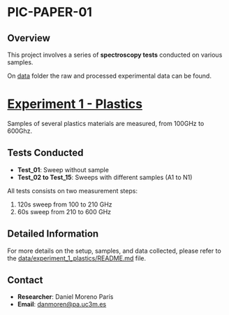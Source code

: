 # PIC-PAPER-01

## Overview

This project involves a series of **spectroscopy tests** conducted on various samples. 

On [data](data/) folder the raw and processed experimental data can be found.

# [Experiment 1 - Plastics](data/experiment_1_plastics/)

Samples of several plastics materials are measured, from 100GHz to 600Ghz.

## Tests Conducted

- **Test_01**: Sweep without sample
- **Test_02 to Test_15**: Sweeps with different samples (A1 to N1)

All tests consists on two measurement steps:

1. 120s sweep from 100 to 210 GHz
2. 60s sweep from 210 to 600 GHz

## Detailed Information

For more details on the setup, samples, and data collected, please refer to the [data/experiment_1_plastics/README.md](data/experiment_1_plastics/README.md) file.

## Contact

- **Researcher**: Daniel Moreno París
- **Email**: danmoren@pa.uc3m.es